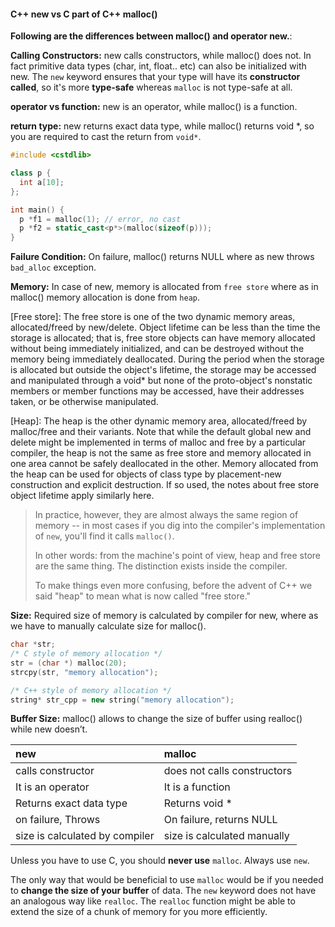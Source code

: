 #### C++ new vs C part of C++ malloc()

**Following are the differences between malloc() and operator new.**: 

**Calling Constructors:** new calls constructors, while malloc() does not. In fact primitive data types (char, int, float.. etc) can also be initialized with new. The `new` keyword ensures that your type will have its **constructor called**, so it's more **type-safe** whereas `malloc` is not type-safe at all.



**operator vs function:** new is an operator, while malloc() is a function.



**return type:** new returns exact data type, while malloc() returns void *, so you are required to cast the return from `void*`. 

```c++
#include <cstdlib>

class p {
  int a[10];
}; 

int main() {
  p *f1 = malloc(1); // error, no cast
  p *f2 = static_cast<p*>(malloc(sizeof(p)));
}
```



**Failure Condition:** On failure, malloc() returns NULL where as new throws `bad_alloc` exception.



**Memory:** In case of new, memory is allocated from `free store` where as in malloc() memory allocation is done from `heap`.

[Free store]: The free store is one of the two dynamic memory areas, allocated/freed by new/delete. Object lifetime can be less than the time the storage is allocated; that is, free store objects can have memory allocated without being immediately initialized, and can be destroyed without the memory being immediately deallocated. During the period when the storage is allocated but outside the object's lifetime, the storage may be accessed and manipulated through a void* but none of the proto-object's nonstatic members or member functions may be accessed, have their addresses taken, or be otherwise manipulated.

[Heap]: The heap is the other dynamic memory area, allocated/freed by malloc/free and their variants. Note that while the default global new and delete might be implemented in terms of malloc and free by a particular compiler, the heap is not the same as free store and memory allocated in one area cannot be safely deallocated in the other. Memory allocated from the heap can be used for objects of class type by placement-new construction and explicit destruction. If so used, the notes about free store object lifetime apply similarly here.

> In practice, however, they are almost always the same region of memory -- in most cases if you dig into the compiler's implementation of `new`, you'll find it calls `malloc()`.
>
> In other words: from the machine's point of view, heap and free store are the same thing. The distinction exists inside the compiler.
>
> To make things even more confusing, before the advent of C++ we said "heap" to mean what is now called "free store."



**Size:** Required size of memory is calculated by compiler for new, where as we have to manually calculate size for malloc().



```c++
char *str;
/* C style of memory allocation */
str = (char *) malloc(20);
strcpy(str, "memory allocation");

/* C++ style of memory allocation */
string* str_cpp = new string("memory allocation");
```



**Buffer Size:** malloc() allows to change the size of buffer using realloc() while new doesn’t.

| new                            | malloc                      |
| :----------------------------- | :-------------------------- |
| calls constructor              | does not calls constructors |
| It is an operator              | It is a function            |
| Returns exact data type        | Returns void *              |
| on failure, Throws             | On failure, returns NULL    |
| size is calculated by compiler | size is calculated manually |



Unless you have to use C, you should **never use** `malloc`. Always use `new`.

The only way that would be beneficial to use `malloc` would be if you needed to **change the size of your buffer** of data. The `new` keyword does not have an analogous way like `realloc`. The `realloc` function might be able to extend the size of a chunk of memory for you more efficiently.

[Source]: https://www.geeksforgeeks.org/malloc-vs-new/
